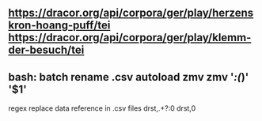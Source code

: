 https://dracor.org/api/corpora/ger/play/herzenskron-hoang-puff/tei
https://dracor.org/api/corpora/ger/play/klemm-der-besuch/tei
----
bash: batch rename .csv
autoload zmv
zmv '*:(*)' '$1'
----
regex replace data reference in .csv files
drst,.+?:0
drst,0